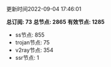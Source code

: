更新时间2022-09-04 17:46:01

**总订阅: 73**
**总节点: 2865**
**有效节点: 1285**
- ss节点: 855
- trojan节点: 75
- v2ray节点: 354
- ssr节点: 1
